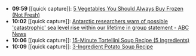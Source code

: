 - **09:59** [[quick capture]]:  [5 Vegetables You Should Always Buy Frozen (Not Fresh)](https://www.simplyrecipes.com/vegetables-to-always-buy-frozen-8743822)
- **10:02** [[quick capture]]:  [Antarctic researchers warn of possible 'catastrophic' sea level rise within our lifetime in group statement - ABC News](https://www.abc.net.au/news/2024-11-22/researchers-warn-of-possible-catastrophic-sea-level-rise/104626804)
- **10:06** [[quick capture]]:  [15-Minute Tortellini Soup Recipe (5 Ingredients)](https://www.simplyrecipes.com/15-minute-tortellini-soup-recipe-8745971)
- **10:09** [[quick capture]]:  [3-Ingredient Potato Soup Recipe](https://www.allrecipes.com/3-ingredient-potato-soup-recipe-8744734)
